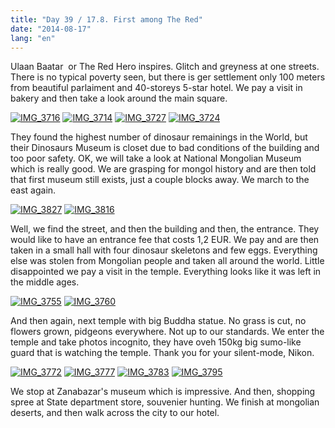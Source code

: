 ```yaml
---
title: "Day 39 / 17.8. First among The Red"
date: "2014-08-17"
lang: "en"
---
```


Ulaan Baatar  or The Red Hero inspires. Glitch and greyness at one streets. There is no typical poverty seen, but there is ger settlement only 100 meters from beautiful parlaiment and 40-storeys 5-star hotel. We pay a visit in bakery and then take a look around the main square.

[![IMG_3716](images/IMG_3716-300x200.jpg)](http://gremovmongolijo.com/wp-content/uploads/2014/10/IMG_3716.jpg) [![IMG_3714](images/IMG_3714-300x200.jpg)](http://gremovmongolijo.com/wp-content/uploads/2014/10/IMG_3714.jpg) [![IMG_3727](images/IMG_3727-300x200.jpg)](http://gremovmongolijo.com/wp-content/uploads/2014/10/IMG_3727.jpg) [![IMG_3724](images/IMG_3724-300x200.jpg)](http://gremovmongolijo.com/wp-content/uploads/2014/10/IMG_3724.jpg)

They found the highest number of dinosaur remainings in the World, but their Dinosaurs Museum is closet due to bad conditions of the building and too poor safety. OK, we will take a look at National Mongolian Museum which is really good. We are grasping for mongol history and are then told that first museum still exists, just a couple blocks away. We march to the east again.

[![IMG_3827](images/IMG_3827-300x200.jpg)](http://gremovmongolijo.com/wp-content/uploads/2014/10/IMG_3827.jpg) [![IMG_3816](images/IMG_3816-300x200.jpg)](http://gremovmongolijo.com/wp-content/uploads/2014/10/IMG_3816.jpg)

Well, we find the street, and then the building and then, the entrance. They would like to have an entrance fee that costs 1,2 EUR. We pay and are then taken in a small hall with four dinosaur skeletons and few eggs. Everything else was stolen from Mongolian people and taken all around the world. Little disappointed we pay a visit in the temple. Everything looks like it was left in the middle ages.

[![IMG_3755](images/IMG_3755-300x200.jpg)](http://gremovmongolijo.com/wp-content/uploads/2014/10/IMG_3755.jpg) [![IMG_3760](images/IMG_3760-300x200.jpg)](http://gremovmongolijo.com/wp-content/uploads/2014/10/IMG_3760.jpg)

And then again, next temple with big Buddha statue. No grass is cut, no flowers grown, pidgeons everywhere. Not up to our standards. We enter the temple and take photos incognito, they have oveh 150kg big sumo-like guard that is watching the temple. Thank you for your silent-mode, Nikon.

[![IMG_3772](images/IMG_3772-300x200.jpg)](http://gremovmongolijo.com/wp-content/uploads/2014/10/IMG_3772.jpg) [![IMG_3777](images/IMG_3777-300x200.jpg)](http://gremovmongolijo.com/wp-content/uploads/2014/10/IMG_3777.jpg) [![IMG_3783](images/IMG_3783-300x200.jpg)](http://gremovmongolijo.com/wp-content/uploads/2014/10/IMG_3783.jpg) [![IMG_3795](images/IMG_3795-300x200.jpg)](http://gremovmongolijo.com/wp-content/uploads/2014/10/IMG_3795.jpg)

We stop at Zanabazar's museum which is impressive. And then, shopping spree at State department store, souvenier hunting. We finish at mongolian deserts, and then walk across the city to our hotel.
